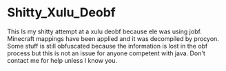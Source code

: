 # Shitty_Xulu_Deobf
This Is my shitty attempt at a xulu deobf because ele was using jobf. Minecraft mappings have been applied and it was decompiled by procyon. Some stuff is still obfuscated because the information is lost in the obf process but this is not an issue for anyone competent with java. Don't contact me for help unless I know you.
